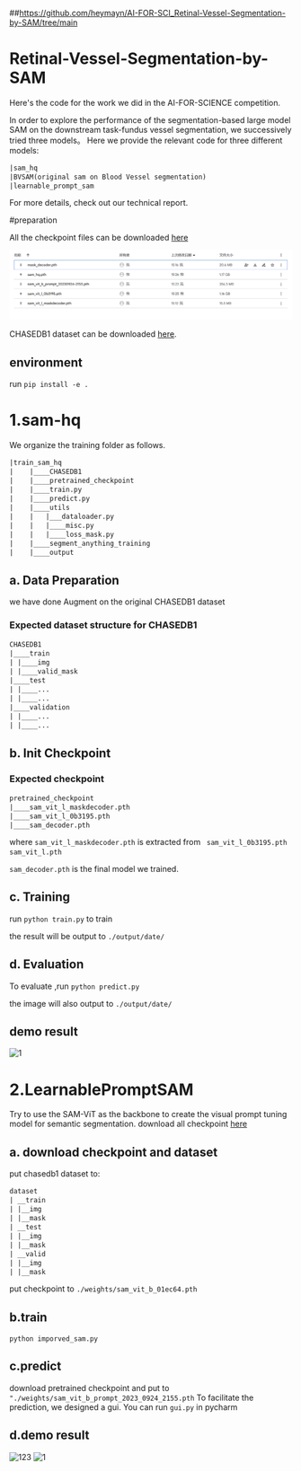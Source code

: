 ##https://github.com/heymayn/AI-FOR-SCI_Retinal-Vessel-Segmentation-by-SAM/tree/main

# Retinal-Vessel-Segmentation-by-SAM
Here's the code for the work we did in the AI-FOR-SCIENCE competition.

In order to explore the performance of the segmentation-based large model SAM on the downstream task-fundus vessel segmentation, we successively tried three models。
Here we provide the relevant code for three different models:
```
|sam_hq
|BVSAM(original sam on Blood Vessel segmentation)
|learnable_prompt_sam
```

For more details, check out our technical report.
	
#preparation

All the checkpoint files can be downloaded  [here](https://drive.google.com/drive/folders/1-kzNpA_vdlIzaGZEURr5DJvVMDCugaQc?usp=drive_link)

![](./sam-hq/1.png)


CHASEDB1 dataset can be downloaded  [here](https://drive.google.com/drive/folders/1bubcizfo9shiJByt97-yVsO60MDm37yG?usp=drive_link).

## environment
run ```pip install -e .``` 


# 1.sam-hq
We organize the training folder as follows.

```
|train_sam_hq
|    |____CHASEDB1
|    |____pretrained_checkpoint
|    |____train.py
|    |____predict.py
|    |____utils
|    |   |___dataloader.py
|    |   |____misc.py
|    |   |____loss_mask.py
|    |____segment_anything_training
|    |____output
```

## a. Data Preparation

we have done Augment on the original CHASEDB1 dataset

### Expected dataset structure for CHASEDB1

```
CHASEDB1
|____train
| |____img
| |____valid_mask
|____test
| |____...
| |____...
|____validation
| |____...
| |____...

```

## b. Init Checkpoint
### Expected checkpoint

```
pretrained_checkpoint
|____sam_vit_l_maskdecoder.pth
|____sam_vit_l_0b3195.pth
|____sam_decoder.pth 
```

where 
```sam_vit_l_maskdecoder.pth```  is extracted from  ``` sam_vit_l_0b3195.pth```  ```sam_vit_l.pth```

```sam_decoder.pth```  is the final model we trained.


## c. Training
run ```python train.py``` to train 

the result will be output to ```./output/date/```

## d. Evaluation
To evaluate ,run ```python predict.py```

the image will also output to ```./output/date/```


## demo result
![1](./sam-hq/output/20230928-2049/0_0_0.png)




# 2.LearnablePromptSAM
Try to use the SAM-ViT as the backbone to create the visual prompt tuning model for semantic segmentation. 
download all checkpoint [here](https://drive.google.com/drive/folders/1-kzNpA_vdlIzaGZEURr5DJvVMDCugaQc?usp=drive_link)

## a. download checkpoint and dataset
put chasedb1 dataset to:
```
dataset
| __train
| |__img
| |__mask
| __test
| |__img
| |__mask
| __valid
| |__img
| |__mask
```

put checkpoint to ```./weights/sam_vit_b_01ec64.pth```
	
## b.train

  ```
  python imporved_sam.py 
  ```

## c.predict

download pretrained checkpoint and put to
```"./weights/sam_vit_b_prompt_2023_0924_2155.pth```
To facilitate the prediction, we designed a gui.
You can run ```gui.py``` in pycharm


## d.demo result
![123](./LearnablePromptSAM/demo/Image_01L.jpg)
![1](./LearnablePromptSAM/demo/output_image.jpg)



